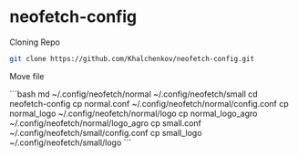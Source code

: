 # neofetch-config
<p>Cloning Repo</p>
  
```bash
git clone https://github.com/Khalchenkov/neofetch-config.git
```
<p>Move file</p>
```bash
md ~/.config/neofetch/normal ~/.config/neofetch/small
cd neofetch-config
cp normal.conf ~/.config/neofetch/normal/config.conf
cp normal_logo ~/.config/neofetch/normal/logo
cp normal_logo_agro ~/.config/neofetch/normal/logo_agro
cp small.conf ~/.config/neofetch/small/config.conf
cp small_logo ~/.config/neofetch/small/logo
```
